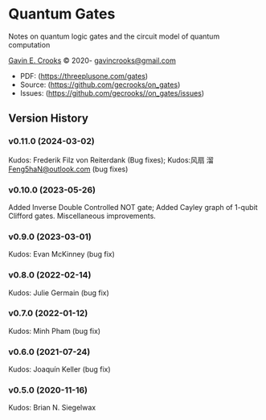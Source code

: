 # Quantum Gates

Notes on quantum logic gates and the circuit model of quantum computation

[Gavin E. Crooks](https://threeplusone.com) © 2020-
gavincrooks@gmail.com

* PDF: (https://threeplusone.com/gates)
* Source: (https://github.com/gecrooks/on_gates)
* Issues: (https://github.com/gecrooks//on_gates/issues)





## Version History


### v0.11.0 (2024-03-02)

Kudos: Frederik Filz von Reiterdank (Bug fixes);  Kudos:风扇 溜 <Feng5haN@outlook.com> (bug fixes)


### v0.10.0 (2023-05-26)

Added Inverse Double Controlled NOT gate; Added Cayley graph of 1-qubit Clifford gates. Miscellaneous improvements.


### v0.9.0 (2023-03-01)

Kudos: Evan McKinney (bug fix)


### v0.8.0 (2022-02-14)

Kudos: Julie Germain (bug fix)


### v0.7.0 (2022-01-12)

Kudos: Minh Pham (bug fix)


### v0.6.0 (2021-07-24)

Kudos: Joaquín Keller (bug fix)


### v0.5.0 (2020-11-16)

Kudos: Brian N. Siegelwax




